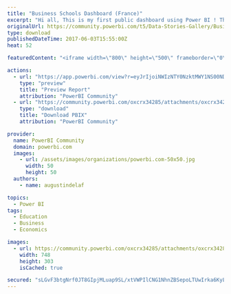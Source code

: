 ```yaml
---
title: "Business Schools Dashboard (France)"
excerpt: "Hi all, This is my first public dashboard using Power BI ! This dashboard makes a comparison between several business schools in France. Data is from"
originalUrl: https://community.powerbi.com/t5/Data-Stories-Gallery/Business-Schools-Dashboard-France/m-p/187496
type: download
publishedDateTime: 2017-06-03T15:55:00Z
heat: 52

featuredContent: "<iframe width=\"800\" height=\"500\" frameborder=\"0\" src=\"https://app.powerbi.com/view?r=eyJrIjoiNWIzNTY0NzktMWY1NS00NDI1LTg0OTItZmUyYjcxZWYzNjI2IiwidCI6Ijg5NWQ0YTRiLTE1NGYtNDUzNy04NzAyLTc4YWQ0MDE1Y2Y0YSIsImMiOjl9\"></iframe>"

actions:
  - url: "https://app.powerbi.com/view?r=eyJrIjoiNWIzNTY0NzktMWY1NS00NDI1LTg0OTItZmUyYjcxZWYzNjI2IiwidCI6Ijg5NWQ0YTRiLTE1NGYtNDUzNy04NzAyLTc4YWQ0MDE1Y2Y0YSIsImMiOjl9"
    type: "preview"
    title: "Preview Report"
    attribution: "PowerBI Community"
  - url: "https://community.powerbi.com/oxcrx34285/attachments/oxcrx34285/DataStoriesGallery/878/3/BusinessSchools03.06.2017.pbix"
    type: "download"
    title: "Download PBIX"
    attribution: "PowerBI Community"

provider:
  name: PowerBI Community
  domain: powerbi.com
  images:
    - url: /assets/images/organizations/powerbi.com-50x50.jpg
      width: 50
      height: 50
  authors:
    - name: augustindelaf

topics:
  - Power BI
tags:
  - Education
  - Business
  - Economics

images:
  - url: https://community.powerbi.com/oxcrx34285/attachments/oxcrx34285/DataStoriesGallery/878/4/20be95_c186be1858a54501bac3e0a33e8fd4d9-mv2%20(1).png
    width: 748
    height: 303
    isCached: true

secured: "sLGvF3btgNrf0JT8GIpjMLuap9SL/xtVWPIlCNG1NhnZBSepoLTUwIrka6KyLMcfd70/9bS6DGUHbLioRlHqDD5UYBMohVTXJEBUOgHaF12PrZ+E1/2BpwoJSJvSeUSFhKdK9ZdOY8n+42an/raOYp4zjJnVEy/XyG5NbrF0fDm2tm+6Dwz0/W2Ez4r5nhHUrtqIAI8dT6/ybo2Q8ech79mhXH7FK4J66g3nVUCcbhwwx0R+ivMFZV5jjbCoseFrvfo8Jv71e8UOtCvFUyN85bDuxjlKZx350apPajOqEGxOK2K4Ce+jL28dByghZhBXevFWWdhI8I92tGVM4eiJdUkXXyWIE8j2kUndhv4BzL1Sbabqvv0EjX/c9CV5xrkTHqgImYSG8HdJ3Xe/TuWhTm7YUa+UfAtNMHWjmdd/8lg=;s2rxSrzCJpIThFItjgmgWw=="
---
```


